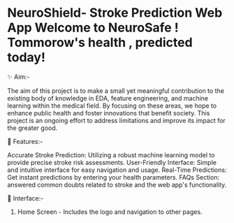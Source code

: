 # NeuroShield- Stroke Prediction Web App Welcome to NeuroSafe ! Tommorow's health , predicted today!

✨ Aim:-

The aim of this project is to make a small yet meaningful contribution to the existing body of knowledge in EDA, feature engineering, and machine learning within the medical field. By focusing on these areas, we hope to enhance public health and foster innovations that benefit society. This project is an ongoing effort to address limitations and improve its impact for the greater good.

🌟 Features:-

Accurate Stroke Prediction: Utilizing a robust machine learning model to provide precise stroke risk assessments. User-Friendly Interface: Simple and intuitive interface for easy navigation and usage. Real-Time Predictions: Get instant predictions by entering your health parameters. FAQs Section: answered common doubts related to stroke and the web app's functionality.

📱 Interface:-

1. Home Screen - Includes the logo and navigation to other pages.
